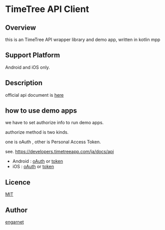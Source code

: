 # TimeTree API Client

## Overview

this is an TimeTree API wrapper library and demo app, written in kotlin mpp

## Support Platform

Android and iOS only.

## Description

official api document is [here](https://developers.timetreeapp.com/en/docs/api)

## how to use demo apps

we have to set authorize info to run demo apps.

authorize method is two kinds.

one is oAuth , other is Personal Access Token.

see. https://developers.timetreeapp.com/ja/docs/api

- Android : [oAuth](https://github.com/engarnet/timetree-api-mpp/blob/master/app-android/src/main/java/com/engarnet/timetree/MainActivity.kt#L28) or [token](https://github.com/engarnet/timetree-api-mpp/blob/master/app-android/src/main/java/com/engarnet/timetree/MainActivity.kt#L36)
- iOS : [oAuth](https://github.com/engarnet/timetree-api-mpp/blob/master/api-ios/Demo/ViewController.swift#L14) or [token](https://github.com/engarnet/timetree-api-mpp/blob/master/api-ios/Demo/ViewController.swift#L24)

## Licence

[MIT](https://github.com/tcnksm/tool/blob/master/LICENCE)

## Author

[engarnet](https://github.com/engarnet)